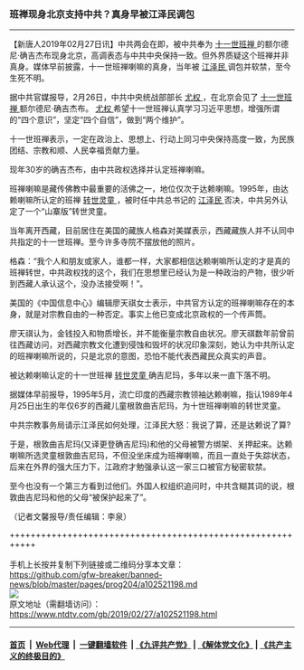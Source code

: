 ### 班禅现身北京支持中共？真身早被江泽民调包
------------------------

<div class="post_content">
 <p>
  【新唐人2019年02月27日讯】中共两会在即，被中共奉为
  <a href="https://www.ntdtv.com/gb/十一世班禅.htm">
   十一世班禅
  </a>
  的额尔德尼·确吉杰布现身北京，高调表态与中共中央保持一致。但外界质疑这个班禅并非真身。媒体早前披露，十一世班禅喇嘛的真身，当年被
  <a href="https://www.ntdtv.com/gb/江泽民.htm">
   江泽民
  </a>
  调包并软禁，至今生死不明。
 </p>
 <p>
  据中共官媒报导，2月26日，中共中央统战部部长
  <a href="https://www.ntdtv.com/gb/尤权.htm">
   尤权
  </a>
  ，在北京会见了
  <a href="https://www.ntdtv.com/gb/十一世班禅.htm">
   十一世班禅
  </a>
  额尔德尼·确吉杰布。
  <a href="https://www.ntdtv.com/gb/尤权.htm">
   尤权
  </a>
  希望十一世班禅认真学习习近平思想，增强所谓的“四个意识”，坚定“四个自信”，做到“两个维护”。
 </p>
 <p>
  十一世班禅表示，一定在政治上、思想上、行动上同习中央保持高度一致，为民族团结、宗教和顺、人民幸福贡献力量。
 </p>
 <p>
  现年30岁的确吉杰布，由中共政权选择并认定班禅喇嘛。
 </p>
 <p>
  班禅喇嘛是藏传佛教中最重要的活佛之一，地位仅次于达赖喇嘛。1995年，由达赖喇嘛所认定的班禅
  <a href="https://www.ntdtv.com/gb/转世灵童.htm">
   转世灵童
  </a>
  ，被时任中共总书记的
  <a href="https://www.ntdtv.com/gb/江泽民.htm">
   江泽民
  </a>
  否决，中共另外认定了一个“山寨版”转世灵童。
 </p>
 <p>
  当年离开西藏，目前居住在美国的藏族人格森对美媒表示，西藏藏族人并不认同中共指定的十一世班禅。至今许多寺院不摆放他的照片。
 </p>
 <p>
  格森：“我个人和朋友或家人，谁都一样，大家都相信达赖喇嘛所认定的才是真的班禅转世，中共政权找的这个，我们在思想里已经认为是一种政治的产物，很少听到西藏人承认这个，没办法接受啊！”。
 </p>
 <p>
  美国的《中国信息中心》编辑廖天祺女士表示，中共官方认定的班禅喇嘛存在的本身，就是对宗教自由的一种否定。事实上他已变成北京政权的一个传声筒。
 </p>
 <p>
  廖天祺认为，金钱投入和物质增长，并不能衡量宗教自由状况。廖天祺数年前曾前往西藏访问，对西藏宗教文化遭到侵蚀和毁坏的状况印象深刻，她认为中共所认定的班禅喇嘛所说的，只是北京的意图，恐怕不能代表西藏民众真实的声音。
 </p>
 <p>
  被达赖喇嘛认定的十一世班禅
  <a href="https://www.ntdtv.com/gb/转世灵童.htm">
   转世灵童
  </a>
  确吉尼玛，多年以来一直下落不明。
 </p>
 <p>
  据媒体早前报导，1995年5月，流亡印度的西藏宗教领袖达赖喇嘛，指认1989年4月25日出生的年仅6岁的西藏儿童根敦曲吉尼玛，为十世班禅喇嘛的转世灵童。
 </p>
 <p>
  中共宗教事务局请示江泽民如何处理，江泽民大怒：我说了算，还是达赖说了算?
 </p>
 <p>
  于是，根敦曲吉尼玛(又译更登确吉尼玛)和他的父母被警方绑架、关押起来。达赖喇嘛所选灵童根敦曲吉尼玛，不但没坐床成为班禅喇嘛，而且一直处于失踪状态，后来在外界的强大压力下，江政府才勉强承认这一家三口被官方秘密软禁。
 </p>
 <p>
  至今也没有一个第三方看到过他们。外国人权组织追问时，中共含糊其词的说，根敦曲吉尼玛和他的父母“被保护起来了”。
 </p>
 <p>
  （记者文馨报导/责任编辑：李泉）
 </p>
 <div class="single_ad">
 </div>
</div>

+++++++++++++++++++++++++++++++++++++++++++++++++++++++++++<br/><br/>
手机上长按并复制下列链接或二维码分享本文章：<br/>
https://github.com/gfw-breaker/banned-news/blob/master/pages/prog204/a102521198.md <br/>
<a href='https://github.com/gfw-breaker/banned-news/blob/master/pages/prog204/a102521198.md'><img src='https://github.com/gfw-breaker/banned-news/blob/master/pages/prog204/a102521198.md.png'/></a> <br/>
原文地址（需翻墙访问）：https://www.ntdtv.com/gb/2019/02/27/a102521198.html


------------------------
#### [首页](https://github.com/gfw-breaker/banned-news/blob/master/README.md) &nbsp;|&nbsp; [Web代理](https://github.com/labour-camp/helloworld) &nbsp;|&nbsp; [一键翻墙软件](https://github.com/gfw-breaker/nogfw/blob/master/README.md) &nbsp;| [《九评共产党》](https://github.com/gfw-breaker/9ping.md/blob/master/README.md#九评之一评共产党是什么) | [《解体党文化》](https://github.com/gfw-breaker/jtdwh.md/blob/master/README.md) | [《共产主义的终极目的》](https://github.com/gfw-breaker/gczydzjmd.md/blob/master/README.md)


